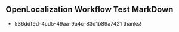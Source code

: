 ## OpenLocalization Workflow Test MarkDown
* 536ddf9d-4cd5-49aa-9a4c-83d1b89a7421 thanks!

<!--HONumber=Jul16_HO3-->


